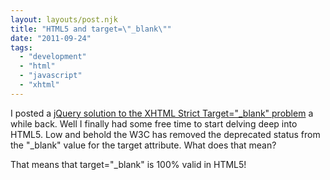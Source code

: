 ```yaml
---
layout: layouts/post.njk
title: "HTML5 and target=\"_blank\""
date: "2011-09-24"  
tags: 
  - "development"
  - "html"
  - "javascript"
  - "xhtml"
---
```


I posted a [jQuery solution to the XHTML Strict Target="\_blank" problem](http://jeremyknight.wordpress.com/2010/11/27/jquery-xhtml-strict-target-blank-solution/ "jQuery XHTML Strict Target=”_blank” Solution") a while back. Well I finally had some free time to start delving deep into HTML5. Low and behold the W3C has removed the deprecated status from the "\_blank" value for the target attribute. What does that mean?

That means that target="\_blank" is 100% valid in HTML5!
